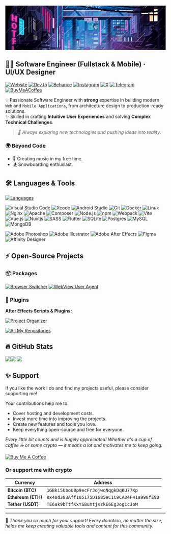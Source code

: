 [![Hello, I'm Alexander!](images/header-240.gif)](https://github.com/jakkimcfly)

## 👨‍💻 Software Engineer (Fullstack & Mobile) · UI/UX Designer  

[![Website](https://img.shields.io/badge/website-3e8fb0?style=for-the-badge&logoColor=white)](https://jakkimcfly.com)
[![Dev.to](https://img.shields.io/badge/dev.to-000.svg?style=for-the-badge&logo=dev.to)](https://dev.to/jakkimcfly)
[![Behance](https://img.shields.io/badge/Behance-1769ff?style=for-the-badge&logo=behance&logoColor=white)](http://www.behance.net/jakkimcfly)
[![Instagram](https://img.shields.io/badge/Instagram-%23E4405F.svg?style=for-the-badge&logo=Instagram&logoColor=white)](https://instagram.com/jakkimcfly)
[![X](https://img.shields.io/badge/X-000.svg?style=for-the-badge&logo=X&logoColor=white)](https://x.com/jakkimcfly)
[![Telegram](https://img.shields.io/badge/Telegram-2CA5E0?style=for-the-badge&logo=telegram&logoColor=white)](https://t.me/jakkimcfly)
[![BuyMeACoffee](https://img.shields.io/badge/Buy%20Me%20a%20Coffee-ffdd00?style=for-the-badge&logo=buy-me-a-coffee&logoColor=black)](https://buymeacoffee.com/jakkimcfly)

💡 Passionate Software Engineer with **strong** expertise in building modern `Web` and `Mobile Applications`, from architecture design to production-ready solutions.  
✨ Skilled in crafting **Intuitive User Experiences** and solving **Complex Technical Challenges**.  

> *🚀 Always exploring new technologies and pushing ideas into reality*.

### 🌍 Beyond Code  

- 🎵 Creating music in my free time.
- 🏂 Snowboarding enthusiast.

## 🛠️ Languages & Tools

[![Languages](https://skillicons.dev/icons?i=go,php,dart,python,js,ts,html,css)](https://skillicons.dev)

![Visual Studio Code](https://custom-icon-badges.demolab.com/badge/Visual%20Studio%20Code-191824.svg?style=for-the-badge&logo=vsc)
![Xcode](https://img.shields.io/badge/Xcode-191824?style=for-the-badge&logo=Xcode)
![Android Studio](https://img.shields.io/badge/android%20studio-191824?style=for-the-badge&logo=android%20studio)
![Git](https://img.shields.io/badge/Git-191824?style=for-the-badge&logo=Git)
![Docker](https://img.shields.io/badge/Docker-191824?style=for-the-badge&logo=Docker)
![Linux](https://img.shields.io/badge/Linux-191824?style=for-the-badge&logo=linux&logoColor=white)
![Nginx](https://img.shields.io/badge/nginx-191824?style=for-the-badge&logo=nginx)
![Apache](https://img.shields.io/badge/apache-191824?style=for-the-badge&logo=apache&logoColor=white)
![Composer](https://img.shields.io/badge/Composer-191824?style=for-the-badge&logo=composer)
![Node.js](https://img.shields.io/badge/Node.js-191824?style=for-the-badge&logo=node.js)
![npm](https://img.shields.io/badge/npm-191824?style=for-the-badge&logo=npm)
![Webpack](https://img.shields.io/badge/webpack-191824?style=for-the-badge&logo=webpack)
![Vite](https://img.shields.io/badge/vite-191824?style=for-the-badge&logo=vite)
![Vue.js](https://img.shields.io/badge/Vue.js-191824?style=for-the-badge&logo=vue.js)
![Nuxtjs](https://img.shields.io/badge/Nuxt-191824?style=for-the-badge&logo=nuxt)
![SASS](https://img.shields.io/badge/SASS-191824?style=for-the-badge&logo=SASS)
![Flutter](https://img.shields.io/badge/Flutter-191824?style=for-the-badge&logo=Flutter&logoColor=blue)
![SQLite](https://img.shields.io/badge/sqlite-191824?style=for-the-badge&logo=sqlite)
![Postgres](https://img.shields.io/badge/postgres-191824?style=for-the-badge&logo=postgresql&logoColor=white)
![MySQL](https://img.shields.io/badge/mysql-191824?style=for-the-badge&logo=mysql&logoColor=white)
![MongoDB](https://img.shields.io/badge/mongo-191824?style=for-the-badge&logo=mongodb)

![Adobe Photoshop](https://img.shields.io/badge/adobe%20photoshop-%2331A8FF.svg?style=for-the-badge&logo=adobe%20photoshop&logoColor=white)
![Adobe Illustrator](https://img.shields.io/badge/adobe%20illustrator-%23FF9A00.svg?style=for-the-badge&logo=adobe%20illustrator&logoColor=white)
![Adobe After Effects](https://img.shields.io/badge/Adobe%20After%20Effects-9999FF.svg?style=for-the-badge&logo=Adobe%20After%20Effects&logoColor=white)
![Figma](https://img.shields.io/badge/figma-%23F24E1E.svg?style=for-the-badge&logo=figma&logoColor=white)
![Affinity Designer](https://img.shields.io/badge/affinity%20designer-%231B72BE.svg?style=for-the-badge&logo=affinity-designer&logoColor=white)

## ⚡️ Open-Source Projects

### 📦 Packages

[![Browser Switcher](https://github-readme-stats.vercel.app/api/pin/?username=jakkimcfly&repo=browser-switcher&theme=rose_pine&hide_border=true&border_radius=8&description_lines_count=3)](https://github.com/jakkimcfly/browser-switcher)
[![WebView User Agent](https://github-readme-stats.vercel.app/api/pin/?username=jakkimcfly&repo=wv_user_agent&theme=rose_pine&hide_border=true&border_radius=8&description_lines_count=3)](https://github.com/jakkimcfly/wv_user_agent)

### 🧩 Plugins

**After Effects Scripts & Plugins:**

[![Project Organizer](https://github-readme-stats.vercel.app/api/pin/?username=jakkimcfly&repo=project-organizer&theme=rose_pine&hide_border=true&border_radius=8&description_lines_count=3)](https://github.com/jakkimcfly/project-organizer)

[![All My Repositories](https://img.shields.io/badge/View%20All%20My%20Repositories-3e8fb0?style=for-the-badge)](https://github.com/jakkimcfly?tab=repositories&sort=stargazers)

## 🔥 GitHub Stats

<img height="190" src="https://github-readme-stats.vercel.app/api/top-langs?username=jakkimcfly&layout=compact&langs_count=8&card_width=380&theme=rose_pine&hide_border=true&border_radius=8" /><img height="190" src="https://github-readme-stats.vercel.app/api?username=jakkimcfly&theme=rose_pine&hide_border=true&border_radius=8" />
<img src="https://github-readme-activity-graph.vercel.app/graph/?username=jakkimcfly&bg_color=191824&color=9ccfd8&line=fe428e&point=e0def4&hide_border=true&radius=8&height=368"/>

## ✨ Support

If you like the work I do and find my projects useful, please consider supporting me!

Your contributions help me to:

- Cover hosting and development costs.
- Invest more time into improving the projects.
- Create new features and tools you love.
- Keep everything open-source and free for everyone.

*Every little bit counts and is hugely appreciated! Whether it's a cup of coffee ☕️ or some crypto — it means a lot and motivates me to keep going.*

<a href="https://www.buymeacoffee.com/jakkimcfly" target="_blank" rel="noopener noreferrer">
  <img src="https://cdn.buymeacoffee.com/buttons/v2/default-yellow.png" alt="Buy Me A Coffee" height="54" width="auto">
</a>

### Or support me with crypto

| Currency | Address |
| -------- | ------- |
| **Bitcoin (BTC)** | <kbd>1GBki5UboU8p9ecFrJojwqNqgkDqKU77Kp</kbd> |
| **Ethereum (ETH)** | <kbd>0x48d383Aff105175D1685eC1C9CA34F41a998fE9D</kbd> |
| **Tether (USDT)** | <kbd>TE6ak9bTtfKxYSBuXtjKzkE6EgJog1cJoM</kbd> |

---

🙏 *Thank you so much for your support! Every donation, no matter the size, helps me keep creating valuable tools and content for this community.*
